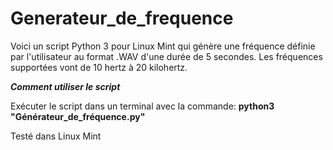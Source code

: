 # Generateur_de_frequence

Voici un script Python 3 pour Linux Mint qui génère une fréquence définie par l'utilisateur au format .WAV d'une durée de 5 secondes. 
Les fréquences supportées vont de 10 hertz à 20 kilohertz.

***Comment utiliser le script***

Exécuter le script dans un terminal avec la commande: **python3 "Générateur_de_fréquence.py"**

Testé dans Linux Mint

